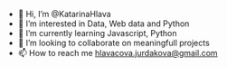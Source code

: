 - 👋 Hi, I’m @KatarinaHlava
- 👀 I’m interested in Data, Web data  and Python
- 🌱 I’m currently learning Javascript, Python
- 💞️ I’m looking to collaborate on meaningfull projects
- 📫 How to reach me hlavacova.jurdakova@gmail.com

<!---
KatarinaHlava/KatarinaHlava is a ✨ special ✨ repository because its `README.md` (this file) appears on your GitHub profile.
You can click the Preview link to take a look at your changes.
--->

